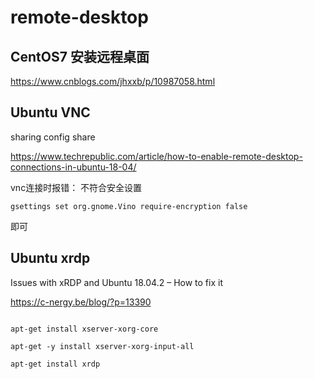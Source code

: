 # remote-desktop    

##   CentOS7 安装远程桌面      
https://www.cnblogs.com/jhxxb/p/10987058.html    



##  Ubuntu VNC     
sharing config share    

https://www.techrepublic.com/article/how-to-enable-remote-desktop-connections-in-ubuntu-18-04/     


vnc连接时报错： 不符合安全设置  

```
gsettings set org.gnome.Vino require-encryption false    
```
即可



##  Ubuntu xrdp     

Issues with xRDP and Ubuntu 18.04.2 – How to fix it     

https://c-nergy.be/blog/?p=13390   

```

apt-get install xserver-xorg-core    

apt-get -y install xserver-xorg-input-all    

apt-get install xrdp

```   






